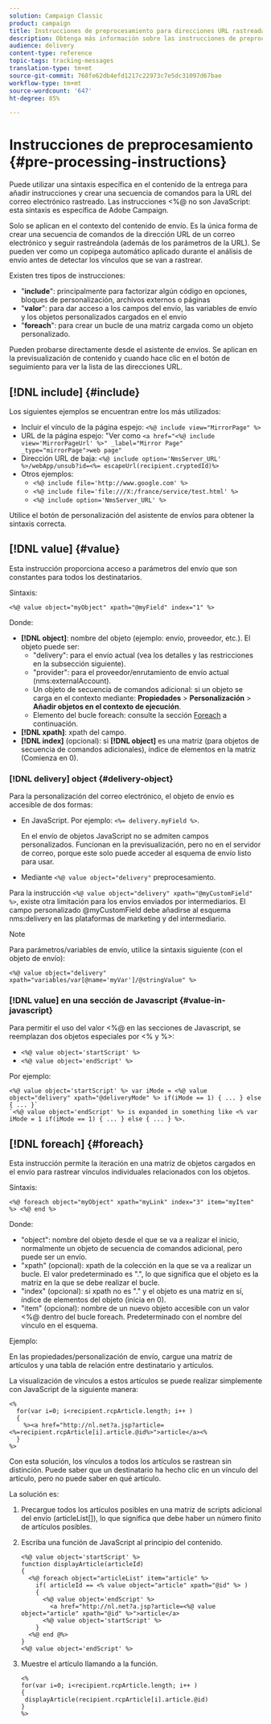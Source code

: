 ```yaml
---
solution: Campaign Classic
product: campaign
title: Instrucciones de preprocesamiento para direcciones URL rastreadas
description: Obtenga más información sobre las instrucciones de preprocesamiento que se utilizarán para crear secuencias de comandos de la dirección URL de un correo electrónico que se seguirá rastreando.
audience: delivery
content-type: reference
topic-tags: tracking-messages
translation-type: tm+mt
source-git-commit: 768fe62db4efd1217c22973c7e5dc31097d67bae
workflow-type: tm+mt
source-wordcount: '647'
ht-degree: 85%

---
```



# Instrucciones de preprocesamiento {#pre-processing-instructions}

Puede utilizar una sintaxis específica en el contenido de la entrega para añadir instrucciones y crear una secuencia de comandos para la URL del correo electrónico rastreado. Las instrucciones &lt;%@ no son JavaScript: esta sintaxis es específica de Adobe Campaign.

Solo se aplican en el contexto del contenido de envío. Es la única forma de crear una secuencia de comandos de la dirección URL de un correo electrónico y seguir rastreándola (además de los parámetros de la URL). Se pueden ver como un copipega automático aplicado durante el análisis de envío antes de detectar los vínculos que se van a rastrear.

Existen tres tipos de instrucciones:

* &quot;**include**&quot;: principalmente para factorizar algún código en opciones, bloques de personalización, archivos externos o páginas
* &quot;**valor**&quot;: para dar acceso a los campos del envío, las variables de envío y los objetos personalizados cargados en el envío
* &quot;**foreach**&quot;: para crear un bucle de una matriz cargada como un objeto personalizado.

Pueden probarse directamente desde el asistente de envíos. Se aplican en la previsualización de contenido y cuando hace clic en el botón de seguimiento para ver la lista de las direcciones URL.

## [!DNL include] {#include}

Los siguientes ejemplos se encuentran entre los más utilizados:

* Incluir el vínculo de la página espejo: `<%@ include view="MirrorPage" %>`
* URL de la página espejo: &quot;Ver como `<a href="<%@ include view='MirrorPageUrl' %>" _label="Mirror Page" _type="mirrorPage">web page"`
* Dirección URL de baja: `<%@ include option='NmsServer_URL' %>/webApp/unsub?id=<%= escapeUrl(recipient.cryptedId)%>`
* Otros ejemplos:
   * `<%@ include file='http://www.google.com' %>`
   * `<%@ include file='file:///X:/france/service/test.html' %>`
   * `<%@ include option='NmsServer_URL' %>`

Utilice el botón de personalización del asistente de envíos para obtener la sintaxis correcta.

## [!DNL value] {#value}

Esta instrucción proporciona acceso a parámetros del envío que son constantes para todos los destinatarios.

Sintaxis:

`<%@ value object="myObject" xpath="@myField" index="1" %>`

Donde:

* **[!DNL object]**: nombre del objeto (ejemplo: envío, proveedor, etc.).
El objeto puede ser:
   * &quot;delivery&quot;: para el envío actual (vea los detalles y las restricciones en la subsección siguiente).
   * &quot;provider&quot;: para el proveedor/enrutamiento de envío actual (nms:externalAccount).
   * Un objeto de secuencia de comandos adicional: si un objeto se carga en el contexto mediante: **Propiedades** > **Personalización** > **Añadir objetos en el contexto de ejecución**.
   * Elemento del bucle foreach: consulte la sección [Foreach](#foreach) a continuación.
* **[!DNL xpath]**: xpath del campo.
* **[!DNL index]** (opcional): si  **[!DNL object]** es una matriz (para objetos de secuencia de comandos adicionales), índice de elementos en la matriz (Comienza en 0).

### [!DNL delivery] object {#delivery-object}

Para la personalización del correo electrónico, el objeto de envío es accesible de dos formas:

* En JavaScript. Por ejemplo: `<%= delivery.myField %>`.

   En el envío de objetos JavaScript no se admiten campos personalizados. Funcionan en la previsualización, pero no en el servidor de correo, porque este solo puede acceder al esquema de envío listo para usar.

* Mediante `<%@ value object="delivery"` preprocesamiento.

Para la instrucción `<%@ value object="delivery" xpath="@myCustomField" %>`, existe otra limitación para los envíos enviados por intermediarios. El campo personalizado @myCustomField debe añadirse al esquema nms:delivery en las plataformas de marketing y del intermediario.

>[!NOTE]
>
>Para parámetros/variables de envío, utilice la sintaxis siguiente (con el objeto de envío):
>
>`<%@ value object="delivery" xpath="variables/var[@name='myVar']/@stringValue" %>`

### [!DNL value] en una sección de Javascript  {#value-in-javascript}

Para permitir el uso del valor &lt;%@ en las secciones de Javascript, se reemplazan dos objetos especiales por &lt;% y %>:

* `<%@ value object='startScript' %>`
* `<%@ value object='endScript' %>`

Por ejemplo:

```
<%@ value object='startScript' %> var iMode = <%@ value object="delivery" xpath="@deliveryMode" %> if(iMode == 1) { ... } else { ... }`
`<%@ value object='endScript' %> is expanded in something like <% var iMode = 1 if(iMode == 1) { ... } else { ... } %>.
```

## [!DNL foreach] {#foreach}

Esta instrucción permite la iteración en una matriz de objetos cargados en el envío para rastrear vínculos individuales relacionados con los objetos.

Síntaxis:

`<%@ foreach object="myObject" xpath="myLink" index="3" item="myItem" %> <%@ end %>`

Donde:

* &quot;object&quot;: nombre del objeto desde el que se va a realizar el inicio, normalmente un objeto de secuencia de comandos adicional, pero puede ser un envío.
* &quot;xpath&quot; (opcional): xpath de la colección en la que se va a realizar un bucle. El valor predeterminado es &quot;.&quot;, lo que significa que el objeto es la matriz en la que se debe realizar el bucle.
* &quot;index&quot; (opcional): si xpath no es &quot;.&quot; y el objeto es una matriz en sí, índice de elementos del objeto (inicia en 0).
* &quot;item&quot; (opcional): nombre de un nuevo objeto accesible con un valor &lt;%@ dentro del bucle foreach. Predeterminado con el nombre del vínculo en el esquema.

Ejemplo:

En las propiedades/personalización de envío, cargue una matriz de artículos y una tabla de relación entre destinatario y artículos.

La visualización de vínculos a estos artículos se puede realizar simplemente con JavaScript de la siguiente manera:

```
<%
  for(var i=0; i<recipient.rcpArticle.length; i++ )
  {
    %><a href="http://nl.net?a.jsp?article=<%=recipient.rcpArticle[i].article.@id%>">article</a><%
  }
%>
```

Con esta solución, los vínculos a todos los artículos se rastrean sin distinción. Puede saber que un destinatario ha hecho clic en un vínculo del artículo, pero no puede saber en qué artículo.

La solución es:

1. Precargue todos los artículos posibles en una matriz de scripts adicional del envío (articleList[]), lo que significa que debe haber un número finito de artículos posibles.
1. Escriba una función de JavaScript al principio del contenido.

   ```
   <%@ value object='startScript' %>
   function displayArticle(articleId)
   {
     <%@ foreach object="articleList" item="article" %>
       if( articleId == <% value object="article" xpath="@id" %> ) 
       {
         <%@ value object='endScript' %>
           <a href="http://nl.net?a.jsp?article=<%@ value object="article" xpath="@id" %>">article</a>
         <%@ value object='startScript' %>
       } 
     <%@ end @%>
   }
   <%@ value object='endScript' %>
   ```
1. Muestre el artículo llamando a la función.

   ```
   <%
   for(var i=0; i<recipient.rcpArticle.length; i++ )
   {
    displayArticle(recipient.rcpArticle[i].article.@id)
   }
   %>
   ```

